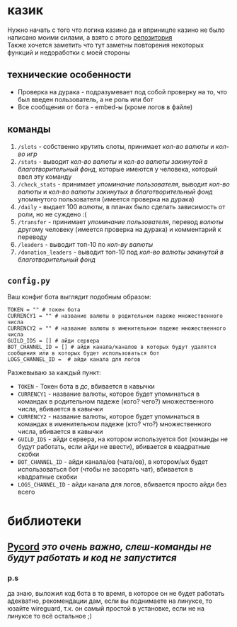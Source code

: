 # казик
Нужно начать с того что логика казино да и вприницпе казино не было написано моими силами, а взято с этого [репозитория](https://github.com/InspiredImpact/casino-bot-for-discord)  
Также хочется заметить что тут заметны повторения некоторых функций и недоработки с моей стороны
## технические особенности
- Проверка на дурака - подразумевает под собой проверку на то, что был введен пользователь, а не роль или бот
- Все сообщения от бота - embed-ы (кроме логов в файле)
## команды ##
1) `/slots` - собственно крутить слоты, принимает *кол-во валюты* и *кол-во игр*
2) `/stats` - выводит *кол-во валюты* и *кол-во валюты закинутой в благотворительный фонд*, которые имеются у человека, который ввел эту команду
3) `/check_stats` - принимает *упоминание пользователя*, выводит *кол-во валюты* и *кол-во валюты закинутых в благотворительный фонд* упомянутого пользователя (имеется проверка на дурака)
4) `/daily` - выдает 100 *валюты*, в планах было сделать зависимость от роли, но не суждено :(
5) `/transfer` - принимает *упоминание пользователя*, перевод *валюты* другому человеку (имеется проверка на дурака) и комментарий к переводу
6) `/leaders` - выводит топ-10 по *кол-ву валюты*
7) `/donation_leaders` - выводит топ-10 под *кол-во валюты закинутой в благотворительный фонд*
## `config.py`
Ваш конфиг бота выглядит подобным образом:
```
TOKEN = "" # токен бота
CURRENCY1 = "" # название валюты в родительном падеже множественного числа
CURRENCY2 = "" # название валюты в именительном падеже множественного числа
GUILD_IDS = [] # айди сервера
BOT_CHANNEL_ID = [] # айди канала/каналов в которых будут удалятся сообщения или в которых будет использоваться бот
LOGS_CHANNEL_ID =  # айди канала для логов
```

Разжевываю за каждый пункт: 
- `TOKEN` - Токен бота в *дс*, вбивается в кавычки
- `CURRENCY1` - название валюты, которое будет упоминаться в командах в родительном падеже (кого? чего?) множественного числа, вбивается в кавычки
- `CURRENCY2` - название валюты, которое будет упоминаться в командах в именительном падеже (кто? что?) множественного числа, вбивается в кавычки
- `GUILD_IDS` - айди сервера, на котором используется бот (команды не будут работать, если айди не ввести), вбивается в квадратные скобки
- `BOT_CHANNEL_ID` - айди канала/ов (чата/ов), в котором/ых будет использоваться бот (чтобы не засорять чат), вбивается в квадратные скобки
- `LOGS_CHANNEL_ID` - айди канала для логов, вбивается просто айди без всего
# библиотеки
## [Pycord](https://pycord.dev/) *это очень важно, слеш-команды не будут работать и код не запустится* ##



### p.s
да знаю, выложил код бота в то время, в которое он не будет работать адекватно, рекомендации дам, если вы поднимаете на линуксе, то юзайте wireguard, т.к. он самый простой в установке, если не на линуксе то всё остальное ;)
